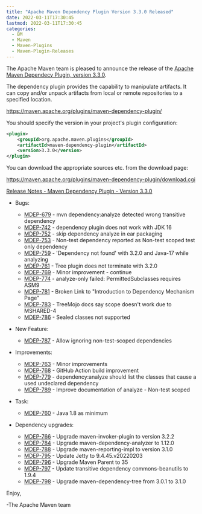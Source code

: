 ```yaml
---
title: "Apache Maven Dependency Plugin Version 3.3.0 Released"
date: 2022-03-11T17:30:45
lastmod: 2022-03-11T17:30:45
categories:
  - BM
  - Maven
  - Maven-Plugins
  - Maven-Plugin-Releases
---
```

The Apache Maven team is pleased to announce the release of the 
[Apache Maven Dependecy Plugin, version 3.3.0](https://maven.apache.org/plugins/maven-dependency-plugin/).

The dependency plugin provides the capability to manipulate artifacts. It
can copy and/or unpack artifacts from local or remote repositories to a
specified location.

https://maven.apache.org/plugins/maven-dependency-plugin/

You should specify the version in your project's plugin configuration:

```xml
<plugin>
    <groupId>org.apache.maven.plugins</groupId>
    <artifactId>maven-dependency-plugin</artifactId>
    <version>3.3.0</version>
</plugin>
``` 

You can download the appropriate sources etc. from the download page:

https://maven.apache.org/plugins/maven-dependency-plugin/download.cgi


<!-- more -->

[Release Notes - Maven Dependency Plugin - Version 3.3.0](https://issues.apache.org/jira/secure/ReleaseNote.jspa?version=12340588&styleName=Text&projectId=12317227)


* Bugs:
  * [MDEP-679](https://issues.apache.org/jira/browse/MDEP-679) - mvn dependency:analyze detected wrong transitive dependency
  * [MDEP-742](https://issues.apache.org/jira/browse/MDEP-742) - dependency plugin does not work with JDK 16
  * [MDEP-752](https://issues.apache.org/jira/browse/MDEP-752) - skip dependency analyze in ear packaging
  * [MDEP-753](https://issues.apache.org/jira/browse/MDEP-753) - Non-test dependency reported as Non-test scoped test only dependency
  * [MDEP-759](https://issues.apache.org/jira/browse/MDEP-759) - 'Dependency not found' with 3.2.0 and Java-17 while analyzing
  * [MDEP-761](https://issues.apache.org/jira/browse/MDEP-761) - Tree plugin does not terminate with 3.2.0
  * [MDEP-769](https://issues.apache.org/jira/browse/MDEP-769) - Minor improvement - continue
  * [MDEP-774](https://issues.apache.org/jira/browse/MDEP-774) - analyze-only failed: PermittedSubclasses requires ASM9
  * [MDEP-781](https://issues.apache.org/jira/browse/MDEP-781) - Broken Link to "Introduction to Dependency Mechanism Page"
  * [MDEP-783](https://issues.apache.org/jira/browse/MDEP-783) - TreeMojo docs say scope doesn't work due to MSHARED-4
  * [MDEP-786](https://issues.apache.org/jira/browse/MDEP-786) - Sealed classes not supported

* New Feature:
  * [MDEP-787](https://issues.apache.org/jira/browse/MDEP-787) - Allow ignoring non-test-scoped dependencies

* Improvements:
  * [MDEP-763](https://issues.apache.org/jira/browse/MDEP-763) - Minor improvements
  * [MDEP-768](https://issues.apache.org/jira/browse/MDEP-768) - GitHub Action build improvement
  * [MDEP-779](https://issues.apache.org/jira/browse/MDEP-779) - dependency:analyze should list the classes that cause a used undeclared dependency
  * [MDEP-789](https://issues.apache.org/jira/browse/MDEP-789) - Improve documentation of analyze - Non-test scoped

* Task:
  * [MDEP-760](https://issues.apache.org/jira/browse/MDEP-760) - Java 1.8 as minimum

* Dependency upgrades:
  * [MDEP-766](https://issues.apache.org/jira/browse/MDEP-766) - Upgrade maven-invoker-plugin to version 3.2.2
  * [MDEP-784](https://issues.apache.org/jira/browse/MDEP-784) - Upgrade maven-dependency-analyzer to 1.12.0
  * [MDEP-788](https://issues.apache.org/jira/browse/MDEP-788) - Upgrade maven-reporting-impl to version 3.1.0
  * [MDEP-795](https://issues.apache.org/jira/browse/MDEP-795) - Update Jetty to 9.4.45.v20220203
  * [MDEP-796](https://issues.apache.org/jira/browse/MDEP-796) - Upgrade Maven Parent to 35
  * [MDEP-797](https://issues.apache.org/jira/browse/MDEP-797) - Update transitive dependency commons-beanutils to 1.9.4
  * [MDEP-798](https://issues.apache.org/jira/browse/MDEP-798) - Upgrade maven-dependency-tree from 3.0.1 to 3.1.0

Enjoy,

-The Apache Maven team

